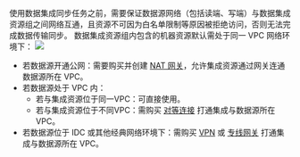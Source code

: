 使用数据集成同步任务之前，需要保证数据源网络（包括读端、写端）与数据集成资源组之间网络互通，且资源不可因为白名单限制等原因被拒绝访问，否则无法完成数据传输同步。
数据集成资源组内包含的机器资源默认需处于同一 VPC 网络环境下：
![](https://qcloudimg.tencent-cloud.cn/raw/0b92756b40f257c865110f4c825935b5.png)
- 若数据源开通公网：需要购买并创建 [NAT 网关](https://console.cloud.tencent.com/monitor/product/nat_tc_stat)，允许集成资源通过网关连通数据源所在 VPC。
- 若数据源处于 VPC 内：
	- 若与集成资源位于同一VPC：可直接使用。
	- 若与集成资源位于不同VPC：需购买 [对等连接](https://console.cloud.tencent.com/monitor/product/pcx) 打通集成与数据源所在 VPC。
- 若数据源位于 IDC 或其他经典网络环境下：需购买 [VPN](https://console.cloud.tencent.com/monitor/product/vpn_tunnel) 或 [专线网关](https://console.cloud.tencent.com/monitor/product/dclinegw) 打通集成与数据源所在 VPC。
